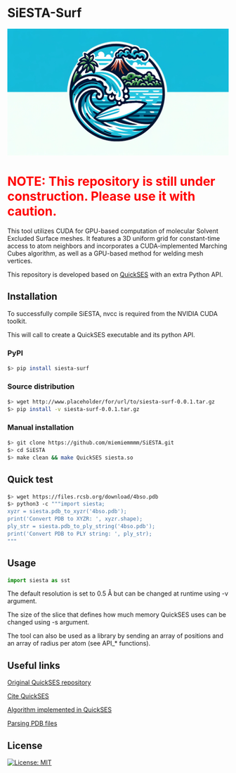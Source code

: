 # SiESTA-Surf

<img src="SiEST-Surf_LOGO.png" style="">

<h1 style="color:red">
NOTE: This repository is still under construction. Please use it with caution.
</h1>

This tool utilizes CUDA for GPU-based computation of molecular Solvent Excluded Surface meshes. 
It features a 3D uniform grid for constant-time access to atom neighbors and incorporates a CUDA-implemented Marching Cubes algorithm, as well as a GPU-based method for welding mesh vertices.

This repository is developed based on [QuickSES](https://github.com/nezix/QuickSES) with an extra Python API.

[//]: # (and some bug fixes.)
[//]: # (## Example)
[//]: # (```bash)
[//]: # ($> wget https://files.rcsb.org/download/1KX2.pdb)
[//]: # ($> ./QuickSES -i 1KX2.pdb -o 1KX2_Surface.obj -v 0.2)
[//]: # (```)


## Installation
To successfully compile SiESTA, nvcc is required from the NVIDIA CUDA toolkit.  

This will call  to create a QuickSES executable and its python API.

### PyPI
```bash
$> pip install siesta-surf
```

### Source distribution
```bash
$> wget http://www.placeholder/for/url/to/siesta-surf-0.0.1.tar.gz
$> pip install -v siesta-surf-0.0.1.tar.gz 
```

### Manual installation
```bash
$> git clone https://github.com/miemiemmmm/SiESTA.git
$> cd SiESTA
$> make clean && make QuickSES siesta.so 
```


## Quick test
```bash
$> wget https://files.rcsb.org/download/4bso.pdb
$> python3 -c """import siesta; 
xyzr = siesta.pdb_to_xyzr('4bso.pdb'); 
print('Convert PDB to XYZR: ', xyzr.shape);
ply_str = siesta.pdb_to_ply_string('4bso.pdb'); 
print('Convert PDB to PLY string: ', ply_str);
"""
```

## Usage

```Python
import siesta as sst

```


The default resolution is set to 0.5 Å but can be changed at runtime using -v argument.

The size of the slice that defines how much memory QuickSES uses can be changed using -s argument.

The tool can also be used as a library by sending an array of positions and an array of radius per atom (see API_* functions).



## Useful links
[Original QuickSES repository](https://github.com/nezix/QuickSES)

[Cite QuickSES](https://hal.archives-ouvertes.fr/hal-02370900/document)

[Algorithm implemented in QuickSES](https://www.uni-ulm.de/fileadmin/website_uni_ulm/iui.inst.100/institut/Papers/viscom/2017/hermosilla17ses.pdf)

[Parsing PDB files](https://github.com/vegadj/cpdb)

## License

[![License: MIT](https://img.shields.io/badge/License-MIT-yellow.svg)](https://opensource.org/licenses/MIT)
